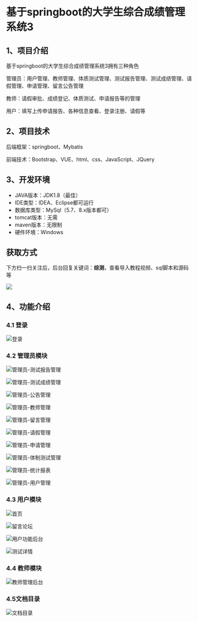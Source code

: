 # 基于springboot的大学生综合成绩管理系统3



## 1、项目介绍

基于springboot的大学生综合成绩管理系统3拥有三种角色

管理员：用户管理、教师管理、体质测试管理、测试报告管理、测试成绩管理、请假管理、申请管理、留言公告管理

教师：请假审批、成绩登记、体质测试、申请报告等的管理

用户：填写上传申请报告、各种信息查看、登录注册、请假等

## 2、项目技术

后端框架：springboot、Mybatis

前端技术：Bootstrap、VUE、html、css、JavaScript、JQuery

## 3、开发环境

- JAVA版本：JDK1.8（最佳）
- IDE类型：IDEA、Eclipse都可运行
- 数据库类型：MySql（5.7、8.x版本都可） 
- tomcat版本：无需
- maven版本：无限制
- 硬件环境：Windows
## 获取方式

下方扫一扫关注后，后台回复关键词：**综测**，查看导入教程视频、sql脚本和源码等

 ![](https://www.codeshop.fun/Typora-Images/202205281253739.png)


## 4、功能介绍

### 4.1 登录

![登录](https://www.codeshop.fun/Typora-Images/202311142227033.jpg)

### 4.2 管理员模块

![管理员-测试报告管理](https://www.codeshop.fun/Typora-Images/202311142227469.jpg)

![管理员-测试成绩管理](https://www.codeshop.fun/Typora-Images/202311142227485.jpg)

![管理员-公告管理](https://www.codeshop.fun/Typora-Images/202311142227494.jpg)

![管理员-教师管理](https://www.codeshop.fun/Typora-Images/202311142227510.jpg)

![管理员-留言管理](https://www.codeshop.fun/Typora-Images/202311142227520.jpg)

![管理员-请假管理](https://www.codeshop.fun/Typora-Images/202311142227529.jpg)

![管理员-申请管理](https://www.codeshop.fun/Typora-Images/202311142227874.jpg)

![管理员-体制测试管理](https://www.codeshop.fun/Typora-Images/202311142227082.jpg)

![管理员-统计报表](https://www.codeshop.fun/Typora-Images/202311142227124.jpg)

![管理员-用户管理](https://www.codeshop.fun/Typora-Images/202311142227240.jpg)

### 4.3 用户模块

![首页](https://www.codeshop.fun/Typora-Images/202311142227951.jpg)

![留言论坛](https://www.codeshop.fun/Typora-Images/202311142227935.jpg)

![用户功能后台](https://www.codeshop.fun/Typora-Images/202311142227373.jpg)

![测试详情](https://www.codeshop.fun/Typora-Images/202311142227476.jpg)

### 4.4 教师模块

![教师管理后台](https://www.codeshop.fun/Typora-Images/202311142227017.jpg)

### 4.5文档目录

![文档目录](https://www.codeshop.fun/Typora-Images/202311142227157.jpg)



